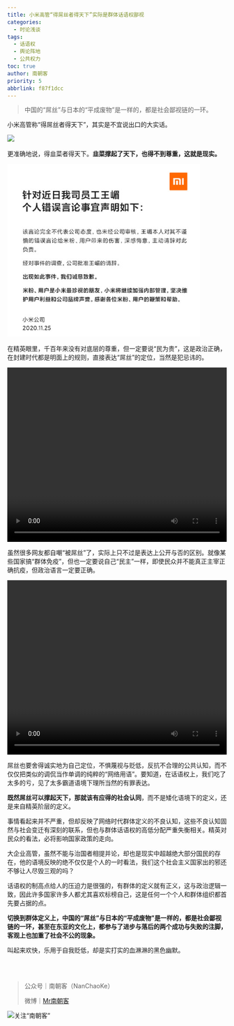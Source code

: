 ```yaml
---
title: 小米高管“得屌丝者得天下”实际是群体话语权鄙视
categories:
  - 时论浅谈
tags:
  - 话语权
  - 舆论阵地
  - 公共权力
toc: true
author: 南朝客
priority: 5
abbrlink: f87f1dcc
---
```

> 中国的“屌丝”与日本的“平成废物”是一样的，都是社会鄙视链的一环。

<!-- more -->

小米高管称“得屌丝者得天下”，其实是不宜说出口的大实话。

![](http://write.godread.cn/xiaomigaoguan/gaoguanshengmingtu.jpg)

更准确地说，得韭菜者得天下。**韭菜撑起了天下，也得不到尊重，这就是现实。**

![](../images/xiaomigaoguan/gaoguanshengmingtu.jpg)

在精英眼里，千百年来没有对底层的尊重，但一定要说“民为贵”，这是政治正确，在封建时代都是明面上的规则，直接表达“屌丝”的定位，当然是犯忌讳的。

<video src="../images/xiaomigaoguan/chuanfenjihuishengming.mp4" controls="controls" style="max-width: 100%; display: block; margin-left: auto; margin-right: auto; height: 400px;">your browser does not support the video tag</video>



虽然很多网友都自嘲“被屌丝”了，实际上只不过是表达上公开与否的区别。就像某些国家搞“群体免疫”，但也一定要说自己“民主”一样，即使民众并不能真正主宰正确抗疫，但政治语言一定要正确。



<video src="http://write.godread.cn/xiaomigaoguan/chuanfenjihuishengming.mp4" controls="controls" style="max-width: 100%; display: block; margin-left: auto; margin-right: auto; height: 400px;">your browser does not support the video tag</video>



屌丝也要舍得诚实地为自己定位，不惧蔑视与贬低，反抗不合理的公共认知，而不仅仅把类似的调侃当作单调的纯粹的“网络用语”。要知道，在话语权上，我们吃了太多的亏，见了太多霸道语境下理所当然的有罪表达。



**既然屌丝可以撑起天下，那就该有应得的社会认同**，而不是矮化语境下的定义，还是来自精英阶层的定义。



事情看起来并不严重，但却反映了网络时代群体定义的不良认知，这些不良认知固然与社会变迁有深刻的联系，但也与群体话语权的高低分配严重失衡相关。精英对民众的看法，必将影响国家政策的走向。



大企业高管，虽然不能与治国者相提并论，却也是现实中超越绝大部分国民的存在，他的语境反映的绝不仅仅是个人的一时看法，我们这个社会主义国家出的邪还不够让人尽毁三观的吗？



话语权的制高点给人的压迫力是很强的，有群体的定义就有正义，这与政治逻辑一致，因此许多国家许多人都尤其喜欢标榜自己，这是任何一个个人和群体组织都首先要占据的点。



**切换到群体定义上，中国的“屌丝”与日本的“平成废物”是一样的，都是社会鄙视链的一环，甚至在东亚的文化上，都参与了进步与落后的两个成功与失败的注脚，客观上也加重了社会不公的现象。**



叫起来欢快，乐用于自我贬低，却是实打实的血淋淋的黑色幽默。

<br/>

<br/>

> 公众号｜南朝客（NanChaoKe）
>
> 微博｜<a href="https://weibo.com/u/2821715870">Mr南朝客</a>

![关注“南朝客”](http://write.godread.cn/permanent/wxwbwz.png)
